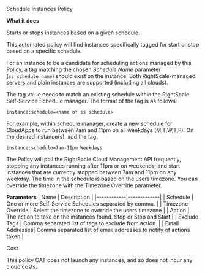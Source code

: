 Schedule Instances Policy

**What it does**

Starts or stops instances based on a given schedule.

This automated policy  will find instances specifically tagged
for start or stop based on a specific schedule.

For an instance to be a candidate for scheduling actions managed by this Policy,
a tag matching the chosen *Schedule Name* parameter (`ss_schedule_name`) should exist on the instance.
Both RightScale-managed servers and plain instances are supported (including all clouds).

The tag value needs to match an existing schedule within the RightScale Self-Service Schedule manager.
The format of the tag is as follows:

    instance:schedule=<name of ss schedule>

For example, within schedule manager, create a new schedule for CloudApps to
run between 7am and 11pm on all weekdays (M,T,W,T,F).
On the desired instance(s), add the tag:

    instance:schedule=7am-11pm Weekdays

The Policy will poll the RightScale Cloud Management API frequently, stopping
any instances running after 11pm or on weekends; and start instances that are
currently stopped between 7am and 11pm on any weekday.  The time in the schedule is based on the
users timezone.  You can override the timezone with the Timezone Override parameter.

**Parameters**
| Name | Description |
|------------|-------------|
| Schedule | One or more Self-Service Schedules separated by comma.  |
| Timezone Override | Select the timezone to override the users timezone |
| Action | The action to take on the instances found.  Stop or Stop and Start |
| Exclude Tags | Comma separated list of tags to exclude from action. |
| Email Addresses| Comma separated list of email addresses to notify of actions taken.|

Cost

This policy CAT does not launch any instances, and so does not incur any cloud costs.
